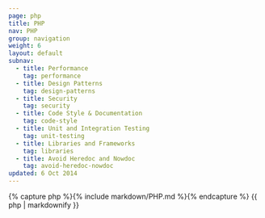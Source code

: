 ```yaml
---
page: php
title: PHP
nav: PHP
group: navigation
weight: 6
layout: default
subnav:
  - title: Performance
    tag: performance
  - title: Design Patterns
    tag: design-patterns
  - title: Security
    tag: security
  - title: Code Style & Documentation
    tag: code-style
  - title: Unit and Integration Testing
    tag: unit-testing
  - title: Libraries and Frameworks
    tag: libraries
  - title: Avoid Heredoc and Nowdoc
    tag: avoid-heredoc-nowdoc
updated: 6 Oct 2014
---
```


<div class="docs-section">
		{% capture php %}{% include markdown/PHP.md %}{% endcapture %}
		{{ php | markdownify }}
</div>